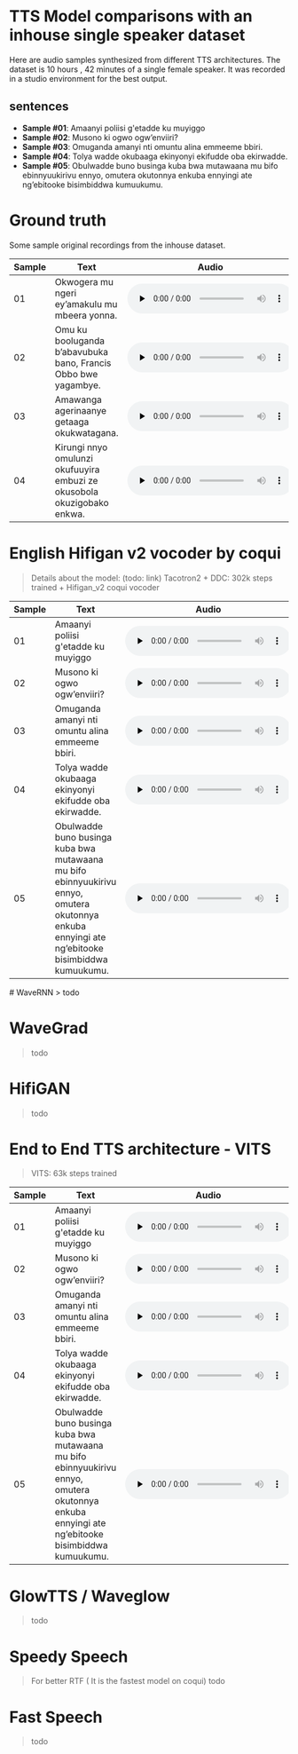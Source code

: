 # TTS Model comparisons with an inhouse single speaker dataset
Here are audio samples synthesized from different TTS architectures. The dataset is 10 hours , 42 minutes of a single female speaker. It was recorded in a studio environment for the best output.

## sentences
* **Sample #01**: Amaanyi poliisi g'etadde ku muyiggo
* **Sample #02**: Musono ki ogwo ogw’enviiri?
* **Sample #03**: Omuganda amanyi nti omuntu alina emmeeme bbiri.
* **Sample #04**: Tolya wadde okubaaga ekinyonyi ekifudde oba ekirwadde.
* **Sample #05**: Obulwadde buno businga kuba bwa mutawaana mu bifo ebinnyuukirivu ennyo, omutera okutonnya enkuba ennyingi ate ng’ebitooke bisimbiddwa kumuukumu.

# Ground truth
Some sample original recordings from the inhouse dataset.

<dl>

<table>
<thead>
  <tr>
    <th>Sample</th>
    <th>Text</th>
    <th>Audio</th>
  </tr>
</thead>
<tbody>
  <tr>
    <td>01</td>
    <td>Okwogera mu ngeri ey’amakulu mu mbeera yonna.</td>
    <td><audio controls="" preload="none"><source src="samples/sample01-gt.wav"></audio></td>
  </tr>
  <tr>
    <td>02</td>
    <td>Omu ku booluganda b’abavubuka bano, Francis Obbo bwe yagambye.</td>
    <td><audio controls="" preload="none"><source src="samples/sample02-gt.wav"></audio></td>
  </tr>
  <tr>
    <td>03</td>
    <td>Amawanga agerinaanye getaaga okukwatagana.</td>
    <td><audio controls="" preload="none"><source src="samples/sample03-gt.wav"></audio></td>
  </tr>
  <tr>
    <td>04</td>
    <td>Kirungi nnyo omulunzi okufuuyira embuzi ze okusobola okuzigobako enkwa.</td>
    <td><audio controls="" preload="none"><source src="samples/sample04-gt.wav"></audio></td>
  </tr>
</tbody>
</table>

</dl>


# English Hifigan v2 vocoder by coqui
> Details about the model: (todo: link)
> Tacotron2 + DDC: 302k steps trained + Hifigan_v2 coqui vocoder

<dl>

<table>
<thead>
  <tr>
    <th>Sample</th>
    <th>Text</th>
    <th>Audio</th>
  </tr>
</thead>
<tbody>
  <tr>
    <td>01</td>
    <td>Amaanyi poliisi g'etadde ku muyiggo</td>
    <td><audio controls="" preload="none"><source src="samples/sample01-griffin-lim.wav"></audio></td>
  </tr>
  <tr>
    <td>02</td>
    <td>Musono ki ogwo ogw’enviiri?</td>
    <td><audio controls="" preload="none"><source src="samples/sample02-griffin-lim.wav"></audio></td>
  </tr>
  <tr>
    <td>03</td>
    <td>Omuganda amanyi nti omuntu alina emmeeme bbiri.</td>
    <td><audio controls="" preload="none"><source src="samples/sample03-griffin-lim.wav"></audio></td>
  </tr>
  <tr>
    <td>04</td>
    <td>Tolya wadde okubaaga ekinyonyi ekifudde oba ekirwadde.</td>
    <td><audio controls="" preload="none"><source src="samples/sample04-griffin-lim.wav"></audio></td>
  </tr>
  <tr>
    <td>05</td>
    <td>Obulwadde buno businga kuba bwa mutawaana mu bifo ebinnyuukirivu ennyo, omutera okutonnya enkuba ennyingi ate ng’ebitooke bisimbiddwa kumuukumu.</td>
    <td><audio controls="" preload="none"><source src="samples/sample05-griffin-lim.wav"></audio></td>
  </tr>
</tbody>
</table>

</dl>
# WaveRNN
> todo

# WaveGrad
> todo

# HifiGAN
> todo


# End to End TTS architecture - VITS 
> VITS: 63k steps trained

<dl>

<table>
<thead>
  <tr>
    <th>Sample</th>
    <th>Text</th>
    <th>Audio</th>
  </tr>
</thead>
<tbody>
  <tr>
    <td>01</td>
    <td>Amaanyi poliisi g'etadde ku muyiggo</td>
    <td><audio controls="" preload="none"><source src="samples/sample01-vits.wav"></audio></td>
  </tr>
  <tr>
    <td>02</td>
    <td>Musono ki ogwo ogw’enviiri?</td>
    <td><audio controls="" preload="none"><source src="samples/sample02-vits.wav"></audio></td>
  </tr>
  <tr>
    <td>03</td>
    <td>Omuganda amanyi nti omuntu alina emmeeme bbiri.</td>
    <td><audio controls="" preload="none"><source src="samples/sample03-vits.wav"></audio></td>
  </tr>
  <tr>
    <td>04</td>
    <td>Tolya wadde okubaaga ekinyonyi ekifudde oba ekirwadde.</td>
    <td><audio controls="" preload="none"><source src="samples/sample04-vits.wav"></audio></td>
  </tr>
  <tr>
    <td>05</td>
    <td>Obulwadde buno businga kuba bwa mutawaana mu bifo ebinnyuukirivu ennyo, omutera okutonnya enkuba ennyingi ate ng’ebitooke bisimbiddwa kumuukumu.</td>
    <td><audio controls="" preload="none"><source src="samples/sample05-vits.wav"></audio></td>
  </tr>
</tbody>
</table>

</dl>


# GlowTTS / Waveglow
> todo

# Speedy Speech
> For better RTF ( It is the fastest model on coqui)
> todo

# Fast Speech
> todo